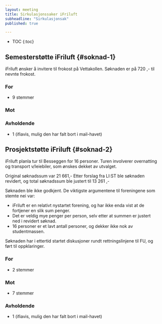 ```yaml
---
layout: meeting
title: Sirkulasjonssaker iFriluft
subheadline: "Sirkulasjonsak"
published: true

---
```


* TOC
{:toc}

## Semesterstøtte iFriluft {#soknad-1}

iFriluft ønsker å invitere til frokost på Vettakollen.
Søknaden er på 720 ,- til nevnte frokost.

### For
- 9 stemmer

### Mot

### Avholdende
- 1 (ifiavis, mulig den har falt bort i mail-havet)

## Prosjektstøtte iFriluft {#soknad-2}

iFriluft planla tur til Besseggen for 16 personer.
Turen involverer overnatting og transport v/leiebiler,
som ønskes dekket av utvalget.

Original søknadssum var 21 661,-
Etter forslag fra LI:ST ble søknaden revidert,
og total søknadssum ble justert til 13 261 ,-

Søknaden ble ikke godkjent.
De viktigste argumentene til foreningene som stemte nei var:
- iFriluft er en relativt nystartet forening, og har ikke enda vist at de fortjener en slik sum penger.
- Det er veldig mye penger per person, selv etter at summen er justert ned i revidert søknad.
- 16 personer er et lavt antall personer, og dekker ikke nok av studentmassen.

Søknaden har i ettertid startet diskusjoner rundt rettningslinjene til FU,
og ført til oppklaringer.  


### For
- 2 stemmer

### Mot
- 7 stemmer

### Avholdende
- 1 (ifiavis, mulig den har falt bort i mail-havet)
